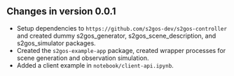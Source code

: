 ## Changes in version 0.0.1

- Setup dependencies to `https://github.com/s2gos-dev/s2gos-controller` and created dummy s2gos_generator, s2gos_scene_description, and s2gos_simulator packages.
- Created the `s2gos-example-app` package, created wrapper processes for scene generation and observation simulation.
- Added a client example in `notebook/client-api.ipynb`.
